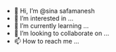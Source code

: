 - 👋 Hi, I’m @sina safamanesh
- 👀 I’m interested in ...
- 🌱 I’m currently learning ...
- 💞️ I’m looking to collaborate on ...
- 📫 How to reach me ...

<!---
sinasf206rc/sinasf206rc is a ✨ special ✨ repository because its `README.md` (this file) appears on your GitHub profile.
You can click the Preview link to take a look at your changes.
--->
